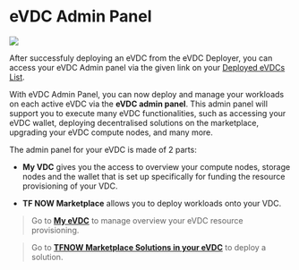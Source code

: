 # eVDC Admin Panel

![](img/evdcadmin.png)

After successfuly deploying an eVDC from the eVDC Deployer, you can access your eVDC Admin panel via the given link on your [Deployed eVDCs List](evdc_manage.md).

With eVDC Admin Panel, you can now deploy and manage your workloads on each active eVDC via the __eVDC admin panel__. This admin panel will support you to execute many eVDC functionalities, such as accessing your eVDC wallet, deploying decentralised solutions on the marketplace, upgrading your eVDC compute nodes, and many more.

The admin panel for your eVDC is made of 2 parts: 
- __My VDC__ gives you the access to overview your compute nodes, storage nodes and the wallet that is set up specifically for funding the resource provisioning of your VDC. 

- __TF NOW Marketplace__ allows you to deploy workloads onto your VDC.


> Go to [__My eVDC__](evdc_my_evdc.md) to manage overview your eVDC resource provisioning.

> Go to [__TFNOW Marketplace Solutions in your eVDC__](evdc_tfnow.md) to deploy a solution.